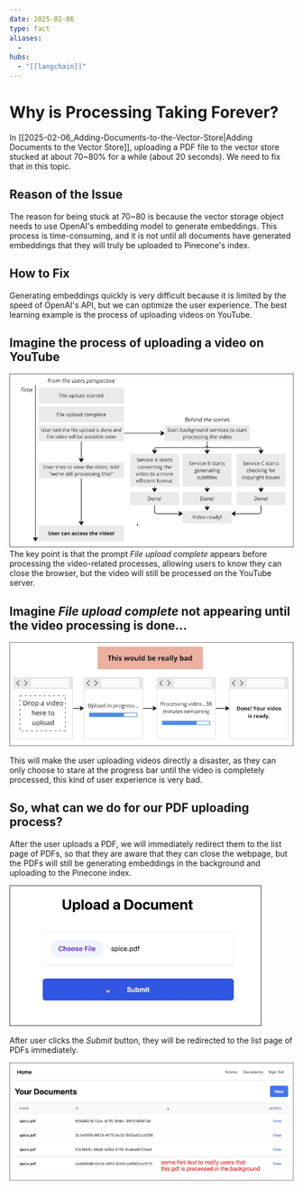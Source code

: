 ```yaml
---
date: 2025-02-06
type: fact
aliases:
  -
hubs:
  - "[[langchain]]"
---
```


# Why is Processing Taking Forever?

In [[2025-02-06_Adding-Documents-to-the-Vector-Store|Adding Documents to the Vector Store]], uploading a PDF file to the vector store stucked at about 70~80% for a while (about 20 seconds). We need to fix that in this topic.


## Reason of the Issue

The reason for being stuck at 70~80 is because the vector storage object needs to use OpenAI's embedding model to generate embeddings. This process is time-consuming, and it is not until all documents have generated embeddings that they will truly be uploaded to Pinecone's index.


## How to Fix

Generating embeddings quickly is very difficult because it is limited by the speed of OpenAI's API, but we can optimize the user experience. The best learning example is the process of uploading videos on YouTube.


## Imagine the process of uploading a video on YouTube

![upload-youtube-process.png](../assets/imgs/upload-youtube-process.png)
The key point is that the prompt *File upload complete* appears before processing the video-related processes, allowing users to know they can close the browser, but the video will still be processed on the YouTube server.


## Imagine *File upload complete* not appearing until the video processing is done...

![file-upload-complete-only-done.png](../assets/imgs/file-upload-complete-only-done.png)

This will make the user uploading videos directly a disaster, as they can only choose to stare at the progress bar until the video is completely processed, this kind of user experience is very bad.


## So, what can we do for our PDF uploading process?

After the user uploads a PDF, we will immediately redirect them to the list page of PDFs, so that they are aware that they can close the webpage, but the PDFs will still be generating embeddings in the background and uploading to the Pinecone index.

![submit-pdf-doc.png](../assets/imgs/submit-pdf-doc.png)

After user clicks the *Submit* button, they will be redirected to the list page of PDFs immediately.

![hint-docs-list.png](../assets/imgs/hint-docs-list.png)
